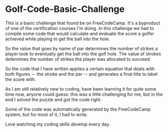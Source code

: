 # Golf-Code-Basic-Challenge
This is a basic challenge that found be on FreeCodeCamp. It's a byproduct of one of the certification courses I'm doing. 
In this challenge we had to compile some code that would calculate and evaluate the score a golfer achieved while playing to get the ball into the hole.

So the value that goes by name of par determines the number of strikes a player took to eventually get the ball into the golf hole. The value of strokes determines the number of strikes the player was allocated to succeed.

So the code that I have written applies a certain equation that deals with both figures -- the stroke and the par -- and generates a final title to label the score with.

As I am still relatively new to coding, have been learning it for quite some time now, anyone could guess: this was a little challenging for me, but in the end I solved the puzzle and got the code right.

Some of the code was automatically generated by the FreeCodeCamp system, but for most of it, I had to write.

Love watching my coding skills develop every day.
